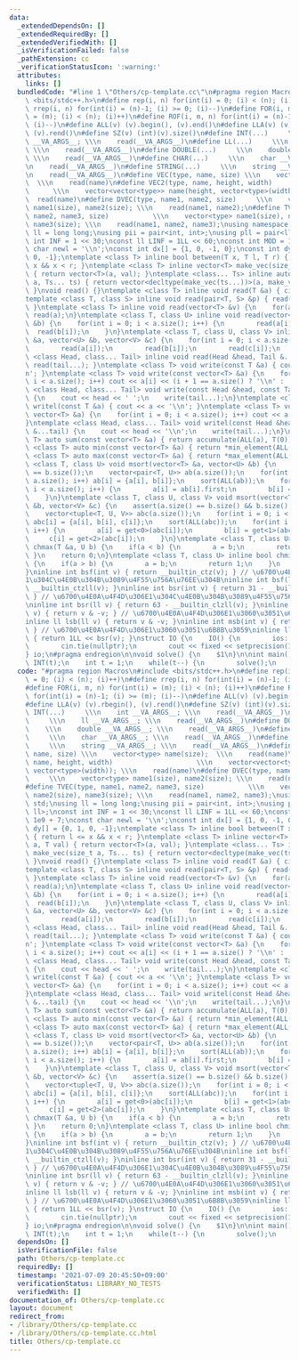 ```yaml
---
data:
  _extendedDependsOn: []
  _extendedRequiredBy: []
  _extendedVerifiedWith: []
  _isVerificationFailed: false
  _pathExtension: cc
  _verificationStatusIcon: ':warning:'
  attributes:
    links: []
  bundledCode: "#line 1 \"Others/cp-template.cc\"\n#pragma region Macros\n#include\
    \ <bits/stdc++.h>\n#define rep(i, n) for(int(i) = 0; (i) < (n); (i)++)\n#define\
    \ rrep(i, n) for(int(i) = (n)-1; (i) >= 0; (i)--)\n#define FOR(i, m, n) for(int(i)\
    \ = (m); (i) < (n); (i)++)\n#define ROF(i, m, n) for(int(i) = (n)-1; (i) >= (m);\
    \ (i)--)\n#define ALL(v) (v).begin(), (v).end()\n#define LLA(v) (v).rbegin(),\
    \ (v).rend()\n#define SZ(v) (int)(v).size()\n#define INT(...)     \\\n    int\
    \ __VA_ARGS__; \\\n    read(__VA_ARGS__)\n#define LL(...)     \\\n    ll __VA_ARGS__;\
    \ \\\n    read(__VA_ARGS__)\n#define DOUBLE(...)     \\\n    double __VA_ARGS__;\
    \ \\\n    read(__VA_ARGS__)\n#define CHAR(...)     \\\n    char __VA_ARGS__; \\\
    \n    read(__VA_ARGS__)\n#define STRING(...)     \\\n    string __VA_ARGS__; \\\
    \n    read(__VA_ARGS__)\n#define VEC(type, name, size) \\\n    vector<type> name(size);\
    \  \\\n    read(name)\n#define VEC2(type, name, height, width)               \
    \      \\\n    vector<vector<type>> name(height, vector<type>(width)); \\\n  \
    \  read(name)\n#define DVEC(type, name1, name2, size)     \\\n    vector<type>\
    \ name1(size), name2(size); \\\n    read(name1, name2);\n#define TVEC(type, name1,\
    \ name2, name3, size)           \\\n    vector<type> name1(size), name2(size),\
    \ name3(size); \\\n    read(name1, name2, name3);\nusing namespace std;\nusing\
    \ ll = long long;\nusing pii = pair<int, int>;\nusing pll = pair<ll, ll>;\nconst\
    \ int INF = 1 << 30;\nconst ll LINF = 1LL << 60;\nconst int MOD = 1e9 + 7;\nconst\
    \ char newl = '\\n';\nconst int dx[] = {1, 0, -1, 0};\nconst int dy[] = {0, 1,\
    \ 0, -1};\ntemplate <class T> inline bool between(T x, T l, T r) { return l <=\
    \ x && x < r; }\ntemplate <class T> inline vector<T> make_vec(size_t a, T val)\
    \ { return vector<T>(a, val); }\ntemplate <class... Ts> inline auto make_vec(size_t\
    \ a, Ts... ts) { return vector<decltype(make_vec(ts...))>(a, make_vec(ts...));\
    \ }\nvoid read() {}\ntemplate <class T> inline void read(T &a) { cin >> a; }\n\
    template <class T, class S> inline void read(pair<T, S> &p) { read(p.first), read(p.second);\
    \ }\ntemplate <class T> inline void read(vector<T> &v) {\n    for(auto &&a : v)\
    \ read(a);\n}\ntemplate <class T, class U> inline void read(vector<T> &a, vector<U>\
    \ &b) {\n    for(int i = 0; i < a.size(); i++) {\n        read(a[i]);\n      \
    \  read(b[i]);\n    }\n}\ntemplate <class T, class U, class V> inline void read(vector<T>\
    \ &a, vector<U> &b, vector<V> &c) {\n    for(int i = 0; i < a.size(); i++) {\n\
    \        read(a[i]);\n        read(b[i]);\n        read(c[i]);\n    }\n}\ntemplate\
    \ <class Head, class... Tail> inline void read(Head &head, Tail &...tail) { read(head),\
    \ read(tail...); }\ntemplate <class T> void write(const T &a) { cout << a << '\\\
    n'; }\ntemplate <class T> void write(const vector<T> &a) {\n    for(int i = 0;\
    \ i < a.size(); i++) cout << a[i] << (i + 1 == a.size() ? '\\n' : ' ');\n}\ntemplate\
    \ <class Head, class... Tail> void write(const Head &head, const Tail &...tail)\
    \ {\n    cout << head << ' ';\n    write(tail...);\n}\ntemplate <class T> void\
    \ writel(const T &a) { cout << a << '\\n'; }\ntemplate <class T> void writel(const\
    \ vector<T> &a) {\n    for(int i = 0; i < a.size(); i++) cout << a[i] << '\\n';\n\
    }\ntemplate <class Head, class... Tail> void writel(const Head &head, const Tail\
    \ &...tail) {\n    cout << head << '\\n';\n    write(tail...);\n}\ntemplate <class\
    \ T> auto sum(const vector<T> &a) { return accumulate(ALL(a), T(0)); }\ntemplate\
    \ <class T> auto min(const vector<T> &a) { return *min_element(ALL(a)); }\ntemplate\
    \ <class T> auto max(const vector<T> &a) { return *max_element(ALL(a)); }\ntemplate\
    \ <class T, class U> void msort(vector<T> &a, vector<U> &b) {\n    assert(a.size()\
    \ == b.size());\n    vector<pair<T, U>> ab(a.size());\n    for(int i = 0; i <\
    \ a.size(); i++) ab[i] = {a[i], b[i]};\n    sort(ALL(ab));\n    for(int i = 0;\
    \ i < a.size(); i++) {\n        a[i] = ab[i].first;\n        b[i] = ab[i].second;\n\
    \    }\n}\ntemplate <class T, class U, class V> void msort(vector<T> &a, vector<U>\
    \ &b, vector<V> &c) {\n    assert(a.size() == b.size() && b.size() == c.size());\n\
    \    vector<tuple<T, U, V>> abc(a.size());\n    for(int i = 0; i < a.size(); i++)\
    \ abc[i] = {a[i], b[i], c[i]};\n    sort(ALL(abc));\n    for(int i = 0; i < a.size();\
    \ i++) {\n        a[i] = get<0>(abc[i]);\n        b[i] = get<1>(abc[i]);\n   \
    \     c[i] = get<2>(abc[i]);\n    }\n}\ntemplate <class T, class U> inline bool\
    \ chmax(T &a, U b) {\n    if(a < b) {\n        a = b;\n        return 1;\n   \
    \ }\n    return 0;\n}\ntemplate <class T, class U> inline bool chmin(T &a, U b)\
    \ {\n    if(a > b) {\n        a = b;\n        return 1;\n    }\n    return 0;\n\
    }\ninline int bsf(int v) { return __builtin_ctz(v); } // \u6700\u4E0B\u4F4D\u306E\
    1\u304C\u4E0B\u304B\u3089\u4F55\u756A\u76EE\u304B\ninline int bsf(ll v) { return\
    \ __builtin_ctzll(v); }\ninline int bsr(int v) { return 31 - __builtin_clz(v);\
    \ } // \u6700\u4E0A\u4F4D\u306E1\u304C\u4E0B\u304B\u3089\u4F55\u756A\u76EE\u304B\
    \ninline int bsr(ll v) { return 63 - __builtin_clzll(v); }\ninline int lsb(int\
    \ v) { return v & -v; } // \u6700\u4E0A\u4F4D\u306E1\u3060\u3051\u6B8B\u3059\n\
    inline ll lsb(ll v) { return v & -v; }\ninline int msb(int v) { return 1 << bsr(v);\
    \ } // \u6700\u4E0A\u4F4D\u306E1\u3060\u3051\u6B8B\u3059\ninline ll msb(ll v)\
    \ { return 1LL << bsr(v); }\nstruct IO {\n    IO() {\n        ios::sync_with_stdio(false);\n\
    \        cin.tie(nullptr);\n        cout << fixed << setprecision(10);\n    }\n\
    } io;\n#pragma endregion\n\nvoid solve() {\n    $1\n}\n\nint main() {\n    //\
    \ INT(t);\n    int t = 1;\n    while(t--) {\n        solve();\n    }\n}\n"
  code: "#pragma region Macros\n#include <bits/stdc++.h>\n#define rep(i, n) for(int(i)\
    \ = 0; (i) < (n); (i)++)\n#define rrep(i, n) for(int(i) = (n)-1; (i) >= 0; (i)--)\n\
    #define FOR(i, m, n) for(int(i) = (m); (i) < (n); (i)++)\n#define ROF(i, m, n)\
    \ for(int(i) = (n)-1; (i) >= (m); (i)--)\n#define ALL(v) (v).begin(), (v).end()\n\
    #define LLA(v) (v).rbegin(), (v).rend()\n#define SZ(v) (int)(v).size()\n#define\
    \ INT(...)     \\\n    int __VA_ARGS__; \\\n    read(__VA_ARGS__)\n#define LL(...)\
    \     \\\n    ll __VA_ARGS__; \\\n    read(__VA_ARGS__)\n#define DOUBLE(...) \
    \    \\\n    double __VA_ARGS__; \\\n    read(__VA_ARGS__)\n#define CHAR(...)\
    \     \\\n    char __VA_ARGS__; \\\n    read(__VA_ARGS__)\n#define STRING(...)\
    \     \\\n    string __VA_ARGS__; \\\n    read(__VA_ARGS__)\n#define VEC(type,\
    \ name, size) \\\n    vector<type> name(size);  \\\n    read(name)\n#define VEC2(type,\
    \ name, height, width)                     \\\n    vector<vector<type>> name(height,\
    \ vector<type>(width)); \\\n    read(name)\n#define DVEC(type, name1, name2, size)\
    \     \\\n    vector<type> name1(size), name2(size); \\\n    read(name1, name2);\n\
    #define TVEC(type, name1, name2, name3, size)           \\\n    vector<type> name1(size),\
    \ name2(size), name3(size); \\\n    read(name1, name2, name3);\nusing namespace\
    \ std;\nusing ll = long long;\nusing pii = pair<int, int>;\nusing pll = pair<ll,\
    \ ll>;\nconst int INF = 1 << 30;\nconst ll LINF = 1LL << 60;\nconst int MOD =\
    \ 1e9 + 7;\nconst char newl = '\\n';\nconst int dx[] = {1, 0, -1, 0};\nconst int\
    \ dy[] = {0, 1, 0, -1};\ntemplate <class T> inline bool between(T x, T l, T r)\
    \ { return l <= x && x < r; }\ntemplate <class T> inline vector<T> make_vec(size_t\
    \ a, T val) { return vector<T>(a, val); }\ntemplate <class... Ts> inline auto\
    \ make_vec(size_t a, Ts... ts) { return vector<decltype(make_vec(ts...))>(a, make_vec(ts...));\
    \ }\nvoid read() {}\ntemplate <class T> inline void read(T &a) { cin >> a; }\n\
    template <class T, class S> inline void read(pair<T, S> &p) { read(p.first), read(p.second);\
    \ }\ntemplate <class T> inline void read(vector<T> &v) {\n    for(auto &&a : v)\
    \ read(a);\n}\ntemplate <class T, class U> inline void read(vector<T> &a, vector<U>\
    \ &b) {\n    for(int i = 0; i < a.size(); i++) {\n        read(a[i]);\n      \
    \  read(b[i]);\n    }\n}\ntemplate <class T, class U, class V> inline void read(vector<T>\
    \ &a, vector<U> &b, vector<V> &c) {\n    for(int i = 0; i < a.size(); i++) {\n\
    \        read(a[i]);\n        read(b[i]);\n        read(c[i]);\n    }\n}\ntemplate\
    \ <class Head, class... Tail> inline void read(Head &head, Tail &...tail) { read(head),\
    \ read(tail...); }\ntemplate <class T> void write(const T &a) { cout << a << '\\\
    n'; }\ntemplate <class T> void write(const vector<T> &a) {\n    for(int i = 0;\
    \ i < a.size(); i++) cout << a[i] << (i + 1 == a.size() ? '\\n' : ' ');\n}\ntemplate\
    \ <class Head, class... Tail> void write(const Head &head, const Tail &...tail)\
    \ {\n    cout << head << ' ';\n    write(tail...);\n}\ntemplate <class T> void\
    \ writel(const T &a) { cout << a << '\\n'; }\ntemplate <class T> void writel(const\
    \ vector<T> &a) {\n    for(int i = 0; i < a.size(); i++) cout << a[i] << '\\n';\n\
    }\ntemplate <class Head, class... Tail> void writel(const Head &head, const Tail\
    \ &...tail) {\n    cout << head << '\\n';\n    write(tail...);\n}\ntemplate <class\
    \ T> auto sum(const vector<T> &a) { return accumulate(ALL(a), T(0)); }\ntemplate\
    \ <class T> auto min(const vector<T> &a) { return *min_element(ALL(a)); }\ntemplate\
    \ <class T> auto max(const vector<T> &a) { return *max_element(ALL(a)); }\ntemplate\
    \ <class T, class U> void msort(vector<T> &a, vector<U> &b) {\n    assert(a.size()\
    \ == b.size());\n    vector<pair<T, U>> ab(a.size());\n    for(int i = 0; i <\
    \ a.size(); i++) ab[i] = {a[i], b[i]};\n    sort(ALL(ab));\n    for(int i = 0;\
    \ i < a.size(); i++) {\n        a[i] = ab[i].first;\n        b[i] = ab[i].second;\n\
    \    }\n}\ntemplate <class T, class U, class V> void msort(vector<T> &a, vector<U>\
    \ &b, vector<V> &c) {\n    assert(a.size() == b.size() && b.size() == c.size());\n\
    \    vector<tuple<T, U, V>> abc(a.size());\n    for(int i = 0; i < a.size(); i++)\
    \ abc[i] = {a[i], b[i], c[i]};\n    sort(ALL(abc));\n    for(int i = 0; i < a.size();\
    \ i++) {\n        a[i] = get<0>(abc[i]);\n        b[i] = get<1>(abc[i]);\n   \
    \     c[i] = get<2>(abc[i]);\n    }\n}\ntemplate <class T, class U> inline bool\
    \ chmax(T &a, U b) {\n    if(a < b) {\n        a = b;\n        return 1;\n   \
    \ }\n    return 0;\n}\ntemplate <class T, class U> inline bool chmin(T &a, U b)\
    \ {\n    if(a > b) {\n        a = b;\n        return 1;\n    }\n    return 0;\n\
    }\ninline int bsf(int v) { return __builtin_ctz(v); } // \u6700\u4E0B\u4F4D\u306E\
    1\u304C\u4E0B\u304B\u3089\u4F55\u756A\u76EE\u304B\ninline int bsf(ll v) { return\
    \ __builtin_ctzll(v); }\ninline int bsr(int v) { return 31 - __builtin_clz(v);\
    \ } // \u6700\u4E0A\u4F4D\u306E1\u304C\u4E0B\u304B\u3089\u4F55\u756A\u76EE\u304B\
    \ninline int bsr(ll v) { return 63 - __builtin_clzll(v); }\ninline int lsb(int\
    \ v) { return v & -v; } // \u6700\u4E0A\u4F4D\u306E1\u3060\u3051\u6B8B\u3059\n\
    inline ll lsb(ll v) { return v & -v; }\ninline int msb(int v) { return 1 << bsr(v);\
    \ } // \u6700\u4E0A\u4F4D\u306E1\u3060\u3051\u6B8B\u3059\ninline ll msb(ll v)\
    \ { return 1LL << bsr(v); }\nstruct IO {\n    IO() {\n        ios::sync_with_stdio(false);\n\
    \        cin.tie(nullptr);\n        cout << fixed << setprecision(10);\n    }\n\
    } io;\n#pragma endregion\n\nvoid solve() {\n    $1\n}\n\nint main() {\n    //\
    \ INT(t);\n    int t = 1;\n    while(t--) {\n        solve();\n    }\n}"
  dependsOn: []
  isVerificationFile: false
  path: Others/cp-template.cc
  requiredBy: []
  timestamp: '2021-07-09 20:45:50+09:00'
  verificationStatus: LIBRARY_NO_TESTS
  verifiedWith: []
documentation_of: Others/cp-template.cc
layout: document
redirect_from:
- /library/Others/cp-template.cc
- /library/Others/cp-template.cc.html
title: Others/cp-template.cc
---
```

